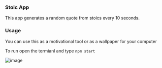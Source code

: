 ### Stoic App

This app generates a random quote from stoics every 10 seconds.

### Usage

You can use this as a motivational tool or as a wallpaper for your computer

To run open the termianl and type `npm start`

![image](https://user-images.githubusercontent.com/44781569/236862120-efaaef7a-10cf-425b-98fe-47aaa97b998b.png)

